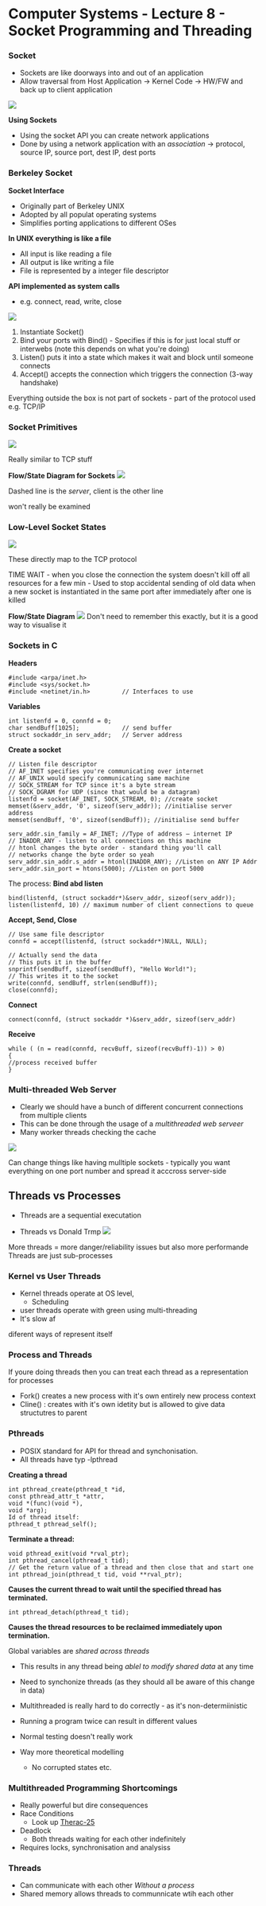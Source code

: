 # Computer Systems - Lecture 8 - Socket Programming and Threading

### Socket
- Sockets are like doorways into and out of an application
- Allow traversal from Host Application -> Kernel Code -> HW/FW and back up to client application

![](lec8/lec80.png)

**Using Sockets**
- Using the socket API you can create network applications
- Done by using a network application with an *association* -> protocol, source IP, source port, dest IP, dest ports

### Berkeley Socket
**Socket Interface**
- Originally part of Berkeley UNIX
- Adopted by all populat operating systems
- Simplifies porting applications to different OSes

**In UNIX everything is like a file**
- All input is like reading a file
- All output is like writing a file
- File is represented by a integer file descriptor

**API implemented as system calls**
- e.g. connect, read, write, close

![](lec8/lec81.png)

1. Instantiate Socket()
2. Bind your ports with Bind() - Specifies if this is for just local stuff or interwebs (note this depends on what you're doing)
3. Listen() puts it into a state which makes it wait and block until someone connects
4. Accept() accepts the connection which triggers the connection (3-way handshake)

Everything outside the box is not part of sockets - part of the protocol used e.g. TCP/IP

### Socket Primitives
![](lec8/lec82.png)

Really similar to TCP stuff

**Flow/State Diagram for Sockets**
![](lec8/lec83.png)

Dashed line is the *server*, client is the other line

won't really be examined

### Low-Level Socket States
![](lec8/lec84.png)

These directly map to the TCP protocol

TIME WAIT 
	- when you close the connection the system doesn't kill off all resources for a few min
	- Used to stop accidental sending of old data when a new socket is instantiated in the same port after immediately after one is killed

**Flow/State Diagram**
![](lec8/lec85.png)
Don't need to remember this exactly, but it is a good way to visualise it

### Sockets in C
**Headers**
```
#include <arpa/inet.h>
#include <sys/socket.h>
#include <netinet/in.h>			// Interfaces to use
```
**Variables**
```
int listenfd = 0, connfd = 0;
char sendBuff[1025]; 			// send buffer
struct sockaddr_in serv_addr;	// Server address
```
**Create a socket**
```
// Listen file descriptor
// AF_INET specifies you're communicating over internet
// AF_UNIX would specify communicating same machine
// SOCK_STREAM for TCP since it's a byte stream
// SOCK_DGRAM for UDP (since that would be a datagram) 
listenfd = socket(AF_INET, SOCK_STREAM, 0); //create socket
memset(&serv_addr, '0', sizeof(serv_addr)); //initialise server address
memset(sendBuff, '0', sizeof(sendBuff)); //initialise send buffer

serv_addr.sin_family = AF_INET; //Type of address – internet IP
// INADDR_ANY - listen to all connections on this machine
// htonl changes the byte order - standard thing you'll call
// networks change the byte order so yeah
serv_addr.sin_addr.s_addr = htonl(INADDR_ANY); //Listen on ANY IP Addr
serv_addr.sin_port = htons(5000); //Listen on port 5000
```

The process:
**Bind abd listen**
```
bind(listenfd, (struct sockaddr*)&serv_addr, sizeof(serv_addr));
listen(listenfd, 10) // maximum number of client connections to queue
```
**Accept, Send, Close**
```
// Use same file descriptor
connfd = accept(listenfd, (struct sockaddr*)NULL, NULL);

// Actually send the data
// This puts it in the buffer
snprintf(sendBuff, sizeof(sendBuff), "Hello World!");
// This writes it to the socket
write(connfd, sendBuff, strlen(sendBuff));
close(connfd);
```
**Connect**
```
connect(connfd, (struct sockaddr *)&serv_addr, sizeof(serv_addr)
```
**Receive**
```
while ( (n = read(connfd, recvBuff, sizeof(recvBuff)-1)) > 0)
{
//process received buffer
}
```

### Multi-threaded Web Server
- Clearly we should have a bunch of different concurrent connections from multiple clients
- This can be done through the usage of a *multithreaded web serveer*
- Many worker threads checking the cache

![](lec8/lec86.png)

Can change things like having mulltiple sockets - typically you want everything on one port number and spread it acccross server-side

## Threads vs Processes
- Threads are a sequential executation

- Threads vs Donald Trmp
![](lec8/lec87.png)

More threads = more danger/reliability issues but also more performande
Threads are just sub-processes

### Kernel vs User Threads
- Kernel threads operate at OS level,
	- Scheduling
- user threads operate with green using multi-threading
- It's slow af

diferent ways of represent itself

### Process and Threads
If youre doing threads then you can treat each thread as a representation for processes
- Fork() creates a new process with it's own entirely new process context
- Cline() : creates with it's own idetity but is allowed to give data structutres to parent

### Pthreads
- POSIX standard for API for thread and synchonisation. 
- All threads have typ -lpthread

**Creating a thread**
```
int pthread_create(pthread_t *id,
const pthread_attr_t *attr,
void *(func)(void *),
void *arg);
Id of thread itself:
pthread_t pthread_self();
```
**Terminate a thread:**
```
void pthread_exit(void *rval_ptr);
int pthread_cancel(pthread_t tid);
// Get the return value of a thread and then close that and start one
int pthread_join(pthread_t tid, void **rval_ptr);
```
**Causes the current thread to wait until the specified thread has
terminated.**
```
int pthread_detach(pthread_t tid);
```
**Causes the thread resources to be reclaimed immediately upon
termination.**


Global variables are *shared across threads*
- This results in any thread being *ablel to modify shared data* at any time
- Need to synchonize threads (as they should all be aware of this change in data)


- Multithreaded is really hard to do correctly - as it's non-determiinistic
- Running a program twice can result in different values
- Normal testing doesn't really work
- Way more theoretical modelling
	- No corrupted states etc.

### Multithreaded Programming Shortcomings
- Really powerful but dire consequences
- Race Conditions
	- Look up [Therac-25](https://en.wikipedia.org/wiki/Therac-25)
- Deadlock
	- Both threads waiting for each other indefinitely
- Requires locks, synchronisation and analysiss

### Threads
- Can communicate with each other *Without a process*
- Shared memory allows threads to communnicate wtih each other